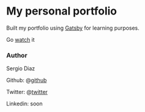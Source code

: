 # My personal portfolio 

Built my portfolio using [Gatsby](https://www.gatsbyjs.org/) for learning purposes.

Go [watch](#) it

### Author

Sergio Diaz

Github: @[github](https://github.com/serdg0)

Twitter: @[twitter](https://twitter.com/thesergiod)

Linkedin: soon